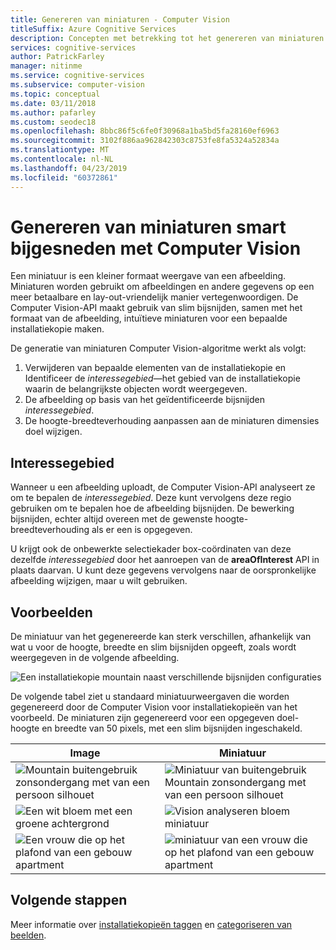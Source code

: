 ```yaml
---
title: Genereren van miniaturen - Computer Vision
titleSuffix: Azure Cognitive Services
description: Concepten met betrekking tot het genereren van miniaturen van afbeeldingen met behulp van de Computer Vision-API.
services: cognitive-services
author: PatrickFarley
manager: nitinme
ms.service: cognitive-services
ms.subservice: computer-vision
ms.topic: conceptual
ms.date: 03/11/2018
ms.author: pafarley
ms.custom: seodec18
ms.openlocfilehash: 8bbc86f5c6fe0f30968a1ba5bd5fa28160ef6963
ms.sourcegitcommit: 3102f886aa962842303c8753fe8fa5324a52834a
ms.translationtype: MT
ms.contentlocale: nl-NL
ms.lasthandoff: 04/23/2019
ms.locfileid: "60372861"
---
```

# <a name="generating-smart-cropped-thumbnails-with-computer-vision"></a>Genereren van miniaturen smart bijgesneden met Computer Vision

Een miniatuur is een kleiner formaat weergave van een afbeelding. Miniaturen worden gebruikt om afbeeldingen en andere gegevens op een meer betaalbare en lay-out-vriendelijk manier vertegenwoordigen. De Computer Vision-API maakt gebruik van slim bijsnijden, samen met het formaat van de afbeelding, intuïtieve miniaturen voor een bepaalde installatiekopie maken.

De generatie van miniaturen Computer Vision-algoritme werkt als volgt:

1. Verwijderen van bepaalde elementen van de installatiekopie en Identificeer de _interessegebied_&mdash;het gebied van de installatiekopie waarin de belangrijkste objecten wordt weergegeven.
1. De afbeelding op basis van het geïdentificeerde bijsnijden _interessegebied_.
1. De hoogte-breedteverhouding aanpassen aan de miniaturen dimensies doel wijzigen.

## <a name="area-of-interest"></a>Interessegebied

Wanneer u een afbeelding uploadt, de Computer Vision-API analyseert ze om te bepalen de *interessegebied*. Deze kunt vervolgens deze regio gebruiken om te bepalen hoe de afbeelding bijsnijden. De bewerking bijsnijden, echter altijd overeen met de gewenste hoogte-breedteverhouding als er een is opgegeven.

U krijgt ook de onbewerkte selectiekader box-coördinaten van deze dezelfde *interessegebied* door het aanroepen van de **areaOfInterest** API in plaats daarvan. U kunt deze gegevens vervolgens naar de oorspronkelijke afbeelding wijzigen, maar u wilt gebruiken.

## <a name="examples"></a>Voorbeelden

De miniatuur van het gegenereerde kan sterk verschillen, afhankelijk van wat u voor de hoogte, breedte en slim bijsnijden opgeeft, zoals wordt weergegeven in de volgende afbeelding.

![Een installatiekopie mountain naast verschillende bijsnijden configuraties](./Images/thumbnail-demo.png)

De volgende tabel ziet u standaard miniatuurweergaven die worden gegenereerd door de Computer Vision voor installatiekopieën van het voorbeeld. De miniaturen zijn gegenereerd voor een opgegeven doel-hoogte en breedte van 50 pixels, met een slim bijsnijden ingeschakeld.

| Image | Miniatuur |
|-------|-----------|
|![Mountain buitengebruik zonsondergang met van een persoon silhouet](./Images/mountain_vista.png) | ![Miniatuur van buitengebruik Mountain zonsondergang met van een persoon silhouet](./Images/mountain_vista_thumbnail.png) |
|![Een wit bloem met een groene achtergrond](./Images/flower.png) | ![Vision analyseren bloem miniatuur](./Images/flower_thumbnail.png) |
|![Een vrouw die op het plafond van een gebouw apartment](./Images/woman_roof.png) | ![miniatuur van een vrouw die op het plafond van een gebouw apartment](./Images/woman_roof_thumbnail.png) |

## <a name="next-steps"></a>Volgende stappen

Meer informatie over [installatiekopieën taggen](concept-tagging-images.md) en [categoriseren van beelden](concept-categorizing-images.md).
